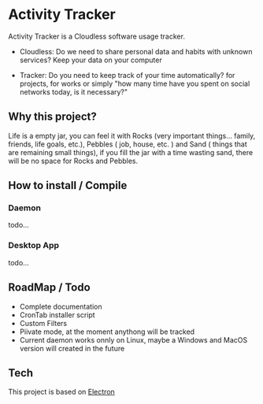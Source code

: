 # Activity Tracker

Activity Tracker is a Cloudless software usage tracker.

- Cloudless: Do we need to share personal data and habits with unknown services? Keep your data on your computer

- Tracker: Do you need to keep track of your time automatically? for projects, for works or simply "how many time have you spent on social networks today, is it necessary?"

## Why this project?

Life is a empty jar, you can feel it with Rocks (very important things... family, friends, life goals, etc.), Pebbles ( job, house, etc. ) and Sand ( things that are remaining small things), if you fill the jar with a time wasting sand, there will be no space for Rocks and Pebbles.

## How to install / Compile
### Daemon
todo...

### Desktop App
todo...

## RoadMap / Todo

- Complete documentation
- CronTab installer script
- Custom Filters
- Piivate mode, at the moment anythong will be tracked
- Current daemon works onnly on Linux, maybe a Windows and MacOS version will created in the future

## Tech

This project is based on [Electron](https://github.com/electron/electron)




